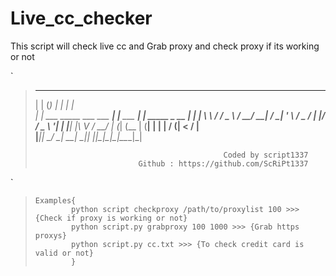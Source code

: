 # Live_cc_checker
This script will check live cc and Grab proxy and check proxy if its working or not

`
>  _      _                             _               _             
> | |    (_)                           | |             | |            
> | |     ___   _____    ___ ___    ___| |__   ___  ___| | _____ _ __ 
> | |    | \ \ / / _ \  / __/ __|  / __| '_ \ / _ \/ __| |/ / _ \ '__|
> | |____| |\ V /  __/ | (_| (__  | (__| | | |  __/ (__|   <  __/ |   
> |______|_| \_/ \___|  \___\___|  \___|_| |_|\___|\___|_|\_\___|_|   
>                                                                                             
>                                               Coded by script1337
>                            Github : https://github.com/ScRiPt1337
`
>         
>     Examples{
>             python script checkproxy /path/to/proxylist 100 >>> {Check if proxy is working or not}
>             python script.py grabproxy 100 1000 >>> {Grab https proxys}
>             python script.py cc.txt >>> {To check credit card is valid or not}
>             }
